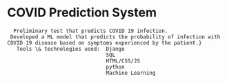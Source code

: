 # COVID Prediction System
      Preliminary test that predicts COVID 19 infection. 
     Developed a ML model that predicts the probability of infection with COVID 19 disease based on symptoms experienced by the patient.}
       Tools \& technologies used:  Django
                                    SQL
                                    HTML/CSS/JS
                                    python
                                    Machine Learning 
    

